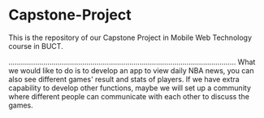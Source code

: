 # Capstone-Project
This is the repository of our Capstone Project in Mobile Web Technology course in BUCT.

...............................................................................................................
What we would like to do is to develop an app to view daily NBA news, 
you can also see different games' result and stats of players. 
If we have extra capability to develop other functions, 
maybe we will set up a community where different people can communicate with each other to discuss the games.
